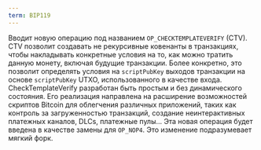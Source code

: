 ```yaml
---
term: BIP119
---
```


Вводит новую операцию под названием `OP_CHECKTEMPLATEVERIFY` (CTV). CTV позволит создавать не рекурсивные ковенанты в транзакциях, чтобы накладывать конкретные условия на то, как можно тратить данную монету, включая будущие транзакции. Более конкретно, это позволит определять условия на `scriptPubKey` выходов транзакции на основе `scriptPubKey` UTXO, использованного в качестве входа. CheckTemplateVerify разработан быть простым и без динамического состояния. Его реализация направлена на расширение возможностей скриптов Bitcoin для облегчения различных приложений, таких как контроль за загруженностью транзакций, создание неинтерактивных платежных каналов, DLCs, платежные пулы... Эта новая операция будет введена в качестве замены для `OP_NOP4`. Это изменение подразумевает мягкий форк.